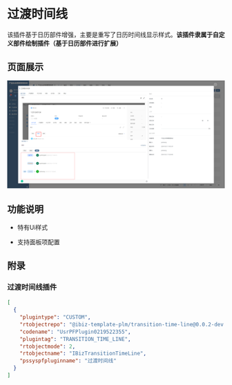 # 过渡时间线

该插件基于日历部件增强，主要是重写了日历时间线显示样式。**该插件隶属于自定义部件绘制插件（基于日历部件进行扩展）**


## 页面展示

![scene](./public/assets/images/scene.png)


## 功能说明

- 特有Ui样式

- 支持面板项配置


## 附录

### 过渡时间线插件

```json
[
  {
    "plugintype": "CUSTOM",
    "rtobjectrepo": "@ibiz-template-plm/transition-time-line@0.0.2-dev.94",
    "codename": "UsrPFPlugin0219522355",
    "plugintag": "TRANSITION_TIME_LINE",
    "rtobjectmode": 2,
    "rtobjectname": "IBizTransitionTimeLine",
    "pssyspfpluginname": "过渡时间线"
  }
]
```


